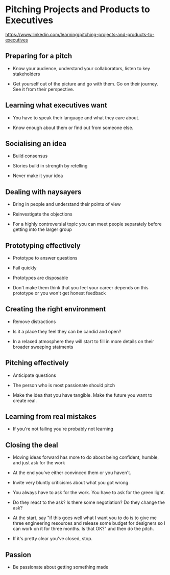 # Pitching Projects and Products to Executives

https://www.linkedin.com/learning/pitching-projects-and-products-to-executives

## Preparing for a pitch

* Know your audience, understand your collaborators, listen to key
  stakeholders

* Get yourself out of the picture and go with them.  Go on their
  journey.  See it from their perspective.

## Learning what executives want

* You have to speak their language and what they care about.

* Know enough about them or find out from someone else.

## Socialising an idea

* Build consensus

* Stories build in strength by retelling

* Never make it your idea

## Dealing with naysayers

* Bring in people and understand their points of view

* Reinvestigate the objections

* For a highly controversial topic you can meet people separately
  before getting into the larger group

## Prototyping effectively

* Prototype to answer questions

* Fail quickly

* Prototypes are disposable

* Don't make them think that you feel your career depends on this
  prototype or you won't get honest feedback

## Creating the right environment

* Remove distractions

* Is it a place they feel they can be candid and open?

* In a relaxed atmosphere they will start to fill in more details on
  their broader sweeping statments

## Pitching effectively

* Anticipate questions

* The person who is most passionate should pitch

* Make the idea that you have tangible.  Make the future you want to
  create real.

## Learning from real mistakes

* If you're not failing you're probably not learning

## Closing the deal

* Moving ideas forward has more to do about being confident, humble,
  and just ask for the work

* At the end you've either convinced them or you haven't.

* Invite very bluntly criticisms about what you got wrong.

* You always have to ask for the work.  You have to ask for the green
  light.

* Do they react to the ask?  Is there some negotiation?  Do they
  change the ask?

* At the start, say "if this goes well what I want you to do is to
  give me three engineering resources and release some budget for
  designers so I can work on it for three months.  Is that OK?" and
  then do the pitch.

* If it's pretty clear you've closed, stop.

## Passion

* Be passionate about getting something made
